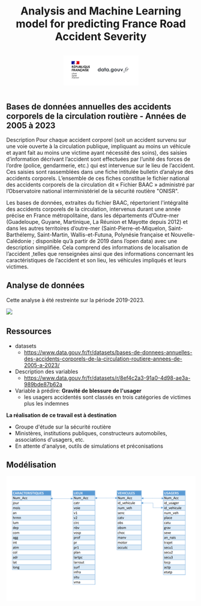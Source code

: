 <h1 align="center">Analysis and Machine Learning model for predicting France Road Accident Severity</h1>

<h3 align="center">
    <a href="https://www.iledefrance.fr/"><img style="float: middle; padding: 10px 10px 10px 10px;" width="200" height="80" src="assets/gouv.png" /></a>
</h3>


## Bases de données annuelles des accidents corporels de la circulation routière - Années de 2005 à 2023

Description
Pour chaque accident corporel (soit un accident survenu sur une voie ouverte à la circulation publique, impliquant au 
moins un véhicule et ayant fait au moins une victime ayant nécessité des soins), des saisies d’information décrivant
l’accident sont effectuées par l’unité des forces de l’ordre (police, gendarmerie, etc.) qui est intervenue sur le
lieu de l’accident. Ces saisies sont rassemblées dans une fiche intitulée bulletin d’analyse des accidents corporels. 
L’ensemble de ces fiches constitue le fichier national des accidents corporels de la circulation dit « Fichier BAAC »
administré par l’Observatoire national interministériel de la sécurité routière "ONISR".

Les bases de données, extraites du fichier BAAC, répertorient l'intégralité des accidents corporels de la circulation, 
intervenus durant une année précise en France métropolitaine, dans les départements d’Outre-mer (Guadeloupe, Guyane, 
Martinique, La Réunion et Mayotte depuis 2012) et dans les autres territoires d’outre-mer (Saint-Pierre-et-Miquelon, 
Saint-Barthélemy, Saint-Martin, Wallis-et-Futuna, Polynésie française et Nouvelle-Calédonie ; disponible qu’à partir 
de 2019 dans l’open data) avec une description simplifiée. Cela comprend des informations de localisation de l’accident
,telles que renseignées ainsi que des informations concernant les caractéristiques de l’accident et son lieu, les 
véhicules impliqués et leurs victimes.

## Analyse de données
Cette analyse à été restreinte sur la période 2019-2023.

![](assets/Accidents%20de%20la%20Route%20en%20France%20(2019–2023).png)

## Ressources
- datasets
    -  https://www.data.gouv.fr/fr/datasets/bases-de-donnees-annuelles-des-accidents-corporels-de-la-circulation-routiere-annees-de-2005-a-2023/
- Description des variables
    - https://www.data.gouv.fr/fr/datasets/r/8ef4c2a3-91a0-4d98-ae3a-989bde87b62a
- Variable à prédire: **Gravité de blessure de l'usager**
    -  les usagers accidentés sont classés en trois catégories de victimes plus les indemnes


**La réalisation de ce travail est à destination**
- Groupe d'étude sur la sécurité routière
- Ministères, institutions publiques, constructeurs
automobiles, associations d'usagers, etc.
- En attente d'analyse, outils de simulations et préconisations

## Modélisation

![](assets/mod.png)
